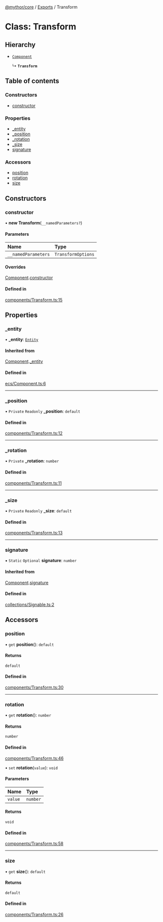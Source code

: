 [@mythor/core](../README.md) / [Exports](../modules.md) / Transform

# Class: Transform

## Hierarchy

- [`Component`](Component.md)

  ↳ **`Transform`**

## Table of contents

### Constructors

- [constructor](Transform.md#constructor)

### Properties

- [\_entity](Transform.md#_entity)
- [\_position](Transform.md#_position)
- [\_rotation](Transform.md#_rotation)
- [\_size](Transform.md#_size)
- [signature](Transform.md#signature)

### Accessors

- [position](Transform.md#position)
- [rotation](Transform.md#rotation)
- [size](Transform.md#size)

## Constructors

### constructor

• **new Transform**(`__namedParameters?`)

#### Parameters

| Name | Type |
| :------ | :------ |
| `__namedParameters` | `TransformOptions` |

#### Overrides

[Component](Component.md).[constructor](Component.md#constructor)

#### Defined in

[components/Transform.ts:15](https://github.com/desaintvincent/mythor/blob/6e85b1e/packages/core/src/components/Transform.ts#L15)

## Properties

### \_entity

• **\_entity**: [`Entity`](Entity.md)

#### Inherited from

[Component](Component.md).[_entity](Component.md#_entity)

#### Defined in

[ecs/Component.ts:6](https://github.com/desaintvincent/mythor/blob/6e85b1e/packages/core/src/ecs/Component.ts#L6)

___

### \_position

• `Private` `Readonly` **\_position**: `default`

#### Defined in

[components/Transform.ts:12](https://github.com/desaintvincent/mythor/blob/6e85b1e/packages/core/src/components/Transform.ts#L12)

___

### \_rotation

• `Private` **\_rotation**: `number`

#### Defined in

[components/Transform.ts:11](https://github.com/desaintvincent/mythor/blob/6e85b1e/packages/core/src/components/Transform.ts#L11)

___

### \_size

• `Private` `Readonly` **\_size**: `default`

#### Defined in

[components/Transform.ts:13](https://github.com/desaintvincent/mythor/blob/6e85b1e/packages/core/src/components/Transform.ts#L13)

___

### signature

▪ `Static` `Optional` **signature**: `number`

#### Inherited from

[Component](Component.md).[signature](Component.md#signature)

#### Defined in

[collections/Signable.ts:2](https://github.com/desaintvincent/mythor/blob/6e85b1e/packages/core/src/collections/Signable.ts#L2)

## Accessors

### position

• `get` **position**(): `default`

#### Returns

`default`

#### Defined in

[components/Transform.ts:30](https://github.com/desaintvincent/mythor/blob/6e85b1e/packages/core/src/components/Transform.ts#L30)

___

### rotation

• `get` **rotation**(): `number`

#### Returns

`number`

#### Defined in

[components/Transform.ts:46](https://github.com/desaintvincent/mythor/blob/6e85b1e/packages/core/src/components/Transform.ts#L46)

• `set` **rotation**(`value`): `void`

#### Parameters

| Name | Type |
| :------ | :------ |
| `value` | `number` |

#### Returns

`void`

#### Defined in

[components/Transform.ts:58](https://github.com/desaintvincent/mythor/blob/6e85b1e/packages/core/src/components/Transform.ts#L58)

___

### size

• `get` **size**(): `default`

#### Returns

`default`

#### Defined in

[components/Transform.ts:26](https://github.com/desaintvincent/mythor/blob/6e85b1e/packages/core/src/components/Transform.ts#L26)
